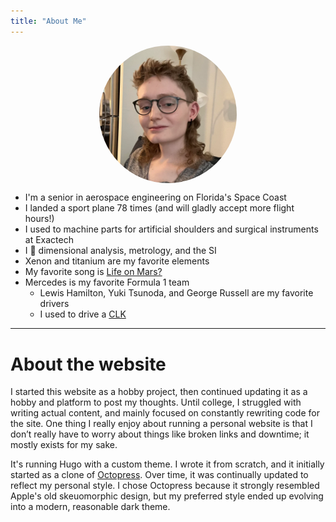 ```yaml
---
title: "About Me"
---
```

<img alt="Portrait of Dakota" id="profile" style="max-width:25ch; display: block; margin: auto; border-radius: 50%;" src="/images/mullet.webp">

* I'm a senior in aerospace engineering on Florida's Space Coast
* I landed a sport plane 78 times (and will gladly accept more flight hours!)
* I used to machine parts for artificial shoulders and surgical instruments at Exactech
* I 💜 dimensional analysis, metrology, and the SI
* Xenon and titanium are my favorite elements
* My favorite song is [Life on Mars?](/files/lifeonmars.webm)
* Mercedes is my favorite Formula 1 team
    * Lewis Hamilton, Yuki Tsunoda, and George Russell are my favorite drivers
    * I used to drive a [CLK](clk.jpg)


---

# About the website

I started this website as a hobby project, then continued updating it as a hobby and platform to post my thoughts. Until college, I struggled with writing actual content, and mainly focused on constantly rewriting code for the site. One thing I really enjoy about running a personal website is that I don’t really have to worry about things like broken links and downtime; it mostly exists for my sake. 

It's running Hugo with a custom theme. I wrote it from scratch, and it initially started as a clone of [Octopress](https://github.com/parsiya/Hugo-Octopress). Over time, it was continually updated to reflect my personal style. I chose Octopress because it strongly resembled Apple's old skeuomorphic design, but my preferred style ended up evolving into a modern, reasonable dark theme. 
